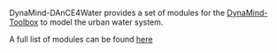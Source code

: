 DynaMind-DAnCE4Water provides a set of modules for the [DynaMind-Toolbox](https://github.com/iut-ibk/DynaMind-ToolBox) to model the urban water system. 


A full list of modules can be found [here](doc/DAnCE4Water.md)
